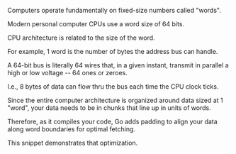 Computers operate fundamentally on fixed-size numbers called "words".

Modern personal computer CPUs use a word size of 64 bits.

CPU architecture is related to the size of the word.

For example, 1 word is the number of bytes the address bus can handle. 

A 64-bit bus is literally 64 wires that, in a given instant, transmit in parallel a high or low voltage -- 64 ones or zeroes.

I.e., 8 bytes of data can flow thru the bus each time the CPU clock ticks.

Since the entire computer architecture is organized around data sized at 1 "word", your data needs to be in chunks that line up in units of words.

Therefore, as it compiles your code, Go adds padding to align your data along word boundaries for optimal fetching.

This snippet demonstrates that optimization.




